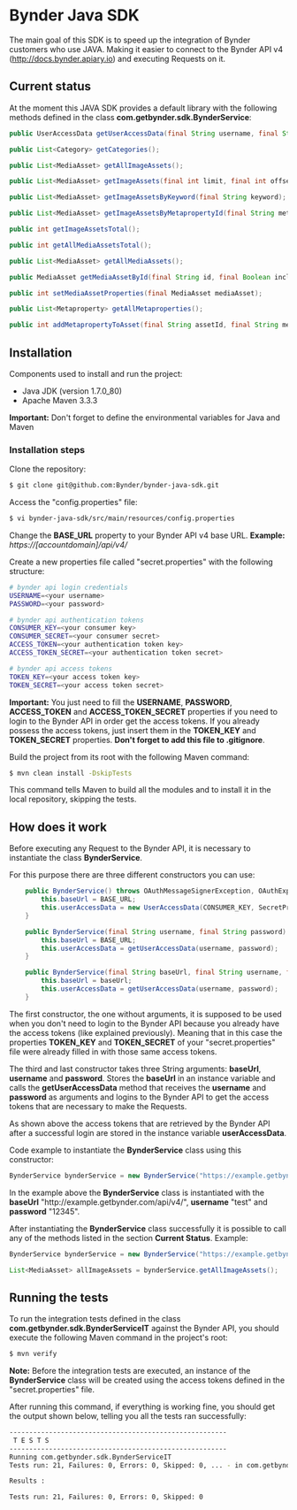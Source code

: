 # Bynder Java SDK

The main goal of this SDK is to speed up the integration of Bynder customers who use JAVA. Making it easier to connect to the Bynder API v4 (http://docs.bynder.apiary.io) and executing Requests on it.

## Current status

At the moment this JAVA SDK provides a default library with the following methods defined in the class <b>com.getbynder.sdk.BynderService</b>:

```java
public UserAccessData getUserAccessData(final String username, final String password);

public List<Category> getCategories();

public List<MediaAsset> getAllImageAssets();

public List<MediaAsset> getImageAssets(final int limit, final int offset);

public List<MediaAsset> getImageAssetsByKeyword(final String keyword);

public List<MediaAsset> getImageAssetsByMetapropertyId(final String metapropertyId);

public int getImageAssetsTotal();

public int getAllMediaAssetsTotal();

public List<MediaAsset> getAllMediaAssets();

public MediaAsset getMediaAssetById(final String id, final Boolean includeVersions);

public int setMediaAssetProperties(final MediaAsset mediaAsset);

public List<Metaproperty> getAllMetaproperties();

public int addMetapropertyToAsset(final String assetId, final String metapropertyId, final String... optionsIds);
```

## Installation

Components used to install and run the project:
* Java JDK (version 1.7.0_80)
* Apache Maven 3.3.3

<b>Important:</b> Don't forget to define the environmental variables for Java and Maven

### Installation steps
Clone the repository:
```bash
$ git clone git@github.com:Bynder/bynder-java-sdk.git
```
Access the "config.properties" file:
```bash
$ vi bynder-java-sdk/src/main/resources/config.properties
```

Change the <b>BASE_URL</b> property to your Bynder API v4 base URL.
<b>Example:</b> <i>https://&#91;accountdomain&#93;/api/v4/</i>

Create a new properties file called "secret.properties" with the following structure:
```bash
# bynder api login credentials
USERNAME=<your username>
PASSWORD=<your password>

# bynder api authentication tokens
CONSUMER_KEY=<your consumer key>
CONSUMER_SECRET=<your consumer secret>
ACCESS_TOKEN=<your authentication token key>
ACCESS_TOKEN_SECRET=<your authentication token secret>

# bynder api access tokens
TOKEN_KEY=<your access token key>
TOKEN_SECRET=<your access token secret>
```
<b>Important:</b> You just need to fill the <b>USERNAME</b>, <b>PASSWORD</b>, <b>ACCESS_TOKEN</b> and <b>ACCESS_TOKEN_SECRET</b> properties if you need to login to the Bynder API in order get the access tokens. If you already possess the access tokens, just insert them in the <b>TOKEN_KEY</b> and <b>TOKEN_SECRET</b> properties. <b>Don't forget to add this file to .gitignore</b>.

Build the project from its root with the following Maven command:
```bash
$ mvn clean install -DskipTests
```
This command tells Maven to build all the modules and to install it in the local repository, skipping the tests.

## How does it work
Before executing any Request to the Bynder API, it is necessary to instantiate the class <b>BynderService</b>.

For this purpose there are three different constructors you can use:
```java
    public BynderService() throws OAuthMessageSignerException, OAuthExpectationFailedException, OAuthCommunicationException, ClientProtocolException, IOException, URISyntaxException {
        this.baseUrl = BASE_URL;
        this.userAccessData = new UserAccessData(CONSUMER_KEY, SecretProperties.getInstance().getProperty("TOKEN_KEY"), SecretProperties.getInstance().getProperty("TOKEN_SECRET"), true);
    }

    public BynderService(final String username, final String password) throws OAuthMessageSignerException, OAuthExpectationFailedException, OAuthCommunicationException, ClientProtocolException, IOException, URISyntaxException {
        this.baseUrl = BASE_URL;
        this.userAccessData = getUserAccessData(username, password);
    }

    public BynderService(final String baseUrl, final String username, final String password) throws OAuthMessageSignerException, OAuthExpectationFailedException, OAuthCommunicationException, ClientProtocolException, IOException, URISyntaxException {
        this.baseUrl = baseUrl;
        this.userAccessData = getUserAccessData(username, password);
    }
```
The first constructor, the one without arguments, it is supposed to be used when you don't need to login to the Bynder API because you already have the access tokens (like explained previously). Meaning that in this case the properties <b>TOKEN_KEY</b> and <b>TOKEN_SECRET</b> of your "secret.properties" file were already filled in with those same access tokens.

The third and last constructor takes three String arguments: <b>baseUrl</b>, <b>username</b> and <b>password</b>. Stores the <b>baseUrl</b> in an instance variable and calls the <b>getUserAccessData</b> method that receives the <b>username</b> and <b>password</b> as arguments and logins to the Bynder API to get the access tokens that are necessary to make the Requests.

As shown above the access tokens that are retrieved by the Bynder API after a successful login are stored in the instance variable <b>userAccessData</b>.

Code example to instantiate the <b>BynderService</b> class using this constructor:
```java
BynderService bynderService = new BynderService("https://example.getbynder.com/api/v4/", "test", "12345");
```
In the example above the <b>BynderService</b> class is instantiated with the <b>baseUrl</b> "ht&#8203;tp://example.getbynder.com/api/v4/", <b>username</b> "test" and <b>password</b> "12345".

After instantiating the <b>BynderService</b> class successfully it is possible to call any of the methods listed in the section <b>Current Status</b>. Example:

```java
BynderService bynderService = new BynderService("https://example.getbynder.com/api/v4/", "test", "12345");

List<MediaAsset> allImageAssets = bynderService.getAllImageAssets();
```

## Running the tests
To run the integration tests defined in the class <b>com.getbynder.sdk.BynderServiceIT</b> against the Bynder API, you should execute the following Maven command in the project's root:
```bash
$ mvn verify
```
<b>Note:</b> Before the integration tests are executed, an instance of the <b>BynderService</b> class will be created using the access tokens defined in the "secret.properties" file.

After running this command, if everything is working fine, you should get the output shown below, telling you all the tests ran successfully:
```bash
-------------------------------------------------------
 T E S T S
-------------------------------------------------------
Running com.getbynder.sdk.BynderServiceIT
Tests run: 21, Failures: 0, Errors: 0, Skipped: 0, ... - in com.getbynder.sdk.BynderServiceIT

Results :

Tests run: 21, Failures: 0, Errors: 0, Skipped: 0

```
